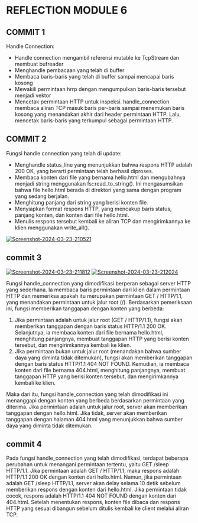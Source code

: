 # REFLECTION MODULE 6

## COMMIT 1

Handle Connection:
- Handle connection mengambil referensi mutable ke TcpStream dan membuat bufreader
- Menghandle pembacaan yang telah di buffer
- Membaca baris-baris yang telah di buffer sampai mencapai baris kosong
- Mewakili permintaan hrrp dengan mengumpulkan baris-baris tersebut menjadi vektor
- Mencetak permintaan HTTP untuk inspeksi. handle_connection membaca aliran TCP masuk baris per-baris sampai menemukan baris kosong yang menandakan akhir dari header permintaan HTTP. Lalu, mencetak baris-baris yang terkumpul sebagai permintaan HTTP.


## COMMIT 2

Fungsi handle connection yang telah di update:
- Menghandle status_line yang menunjukkan bahwa respons HTTP adalah 200 OK, yang berarti permintaan telah berhasil diproses.
- Membaca konten dari file yang bernama hello.html dan mengubahnya menjadi string menggunakan fs::read_to_string(). Ini mengasumsikan bahwa file hello.html berada di direktori yang sama dengan program yang sedang berjalan.
- Menghitung panjang dari string yang berisi konten file.
- Menyiapkan format respons HTTP, yang mencakup baris status, panjang konten, dan konten dari file hello.html.
- Menulis respons tersebut kembali ke aliran TCP dan mengirimkannya ke klien menggunakan write_all().

<a href="https://ibb.co/b7d1PCy"><img src="https://i.ibb.co/qx1Bdc4/Screenshot-2024-03-23-210521.png" alt="Screenshot-2024-03-23-210521" border="0"></a>



## commit 3

<a href="https://imgbb.com/"><img src="https://i.ibb.co/cJs8mCV/Screenshot-2024-03-23-211812.png" alt="Screenshot-2024-03-23-211812" border="0"></a>
<a href="https://ibb.co/6ZpSHz0"><img src="https://i.ibb.co/mBYK9k5/Screenshot-2024-03-23-212024.png" alt="Screenshot-2024-03-23-212024" border="0"></a>

Fungsi handle_connection yang dimodifikasi berperan sebagai server HTTP yang sederhana. Ia membaca baris permintaan dari klien dalam permintaan HTTP dan memeriksa apakah itu merupakan permintaan GET / HTTP/1.1, yang menandakan permintaan untuk jalur root (/). Berdasarkan pemeriksaan ini, fungsi memberikan tanggapan dengan konten yang berbeda:
1. Jika permintaan adalah untuk jalur root (GET / HTTP/1.1), fungsi akan memberikan tanggapan dengan baris status HTTP/1.1 200 OK. Selanjutnya, ia membaca konten dari file bernama hello.html, menghitung panjangnya, membuat tanggapan HTTP yang berisi konten tersebut, dan mengirimkannya kembali ke klien.
2. Jika permintaan bukan untuk jalur root (menandakan bahwa sumber daya yang diminta tidak ditemukan), fungsi akan memberikan tanggapan dengan baris status HTTP/1.1 404 NOT FOUND. Kemudian, ia membaca konten dari file bernama 404.html, menghitung panjangnya, membuat tanggapan HTTP yang berisi konten tersebut, dan mengirimkannya kembali ke klien.

Maka dari itu, fungsi handle_connection yang telah dimodifikasi ini menanggapi dengan konten yang berbeda berdasarkan permintaan yang diterima. Jika permintaan adalah untuk jalur root, server akan memberikan tanggapan dengan hello.html. Jika tidak, server akan memberikan tanggapan dengan halaman 404.html yang menunjukkan bahwa sumber daya yang diminta tidak ditemukan.

## commit 4

Pada fungsi handle_connection yang telah dimodifikasi, terdapat beberapa perubahan untuk menangani permintaan tertentu, yaitu GET /sleep HTTP/1.1. Jika permintaan adalah GET / HTTP/1.1, maka respons adalah HTTP/1.1 200 OK dengan konten dari hello.html. Namun, jika permintaan adalah GET /sleep HTTP/1.1, server akan delay selama 10 detik sebelum memberikan respons dengan konten dari hello.html. Jika permintaan tidak cocok, respons adalah HTTP/1.1 404 NOT FOUND dengan konten dari 404.html. Setelah menentukan respons, konten file dibaca dan respons HTTP yang sesuai dibangun sebelum ditulis kembali ke client melalui aliran TCP.







